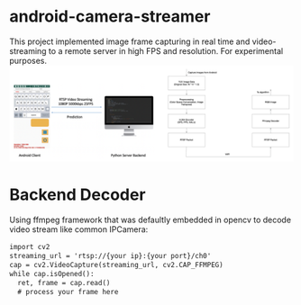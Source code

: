 # android-camera-streamer
This project implemented image frame capturing in real time and video-streaming to a remote server in high FPS and resolution. For experimental purposes. 
![concept](app/src/main/res/drawable/concept.png "concept")

# Backend Decoder
Using ffmpeg framework that was defaultly embedded in opencv to decode video stream like common IPCamera:
```
import cv2
streaming_url = 'rtsp://{your ip}:{your port}/ch0'
cap = cv2.VideoCapture(streaming_url, cv2.CAP_FFMPEG)
while cap.isOpened():
  ret, frame = cap.read()
  # process your frame here
```
